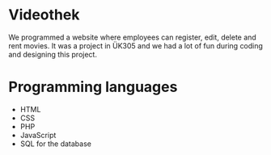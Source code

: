 # Videothek

We programmed a website where employees can register, edit, delete and rent movies. It was a project in ÜK305 and we had a lot of fun during coding and designing this project.




# Programming languages



* HTML
* CSS
* PHP
* JavaScript
* SQL for the database
